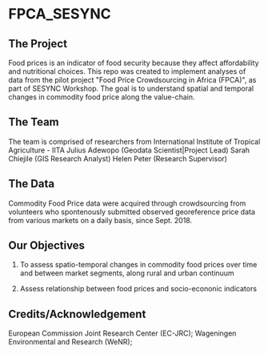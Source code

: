 # FPCA_SESYNC

## The Project
Food prices is an indicator of food security because they affect affordability and nutritional choices. This repo was created to implement analyses of data from the pilot project "Food Price Crowdsourcing in Africa (FPCA)", as part of SESYNC Workshop. The goal is to understand spatial and temporal changes in commodity food price along the value-chain.

## The Team
The team is comprised of researchers from International Institute of Tropical Agriculture - IITA
Julius Adewopo (Geodata Scientist|Project Lead)
Sarah Chiejile (GIS Research Analyst)
Helen Peter (Research Supervisor)


## The Data
Commodity Food Price data were acquired through crowdsourcing from volunteers who spontenously submitted observed georeference price data from various markets on a daily basis, since Sept. 2018.


## Our Objectives

1. To assess spatio-temporal changes in commodity food prices over time and between market segments, along rural and urban continuum

2. Assess relationship between food prices and socio-econonic indicators



## Credits/Acknowledgement

European Commission Joint Research Center (EC-JRC); Wageningen Environmental and Research (WeNR); 